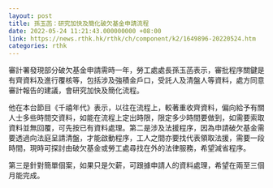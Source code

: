 ```yaml
---
layout: post
title: 孫玉菡：研究加快及簡化破欠基金申請流程
date: 2022-05-24 11:21:43.000000000 +08:00
link: https://news.rthk.hk/rthk/ch/component/k2/1649896-20220524.htm
categories: rthk
---
```


審計署發現部分破欠基金申請需時一年，勞工處處長孫玉菡表示，審批程序關鍵是有齊資料及進行覆核等，包括涉及強積金戶口，受託人及清盤人等資料，處方同意審計報告的建議，會研究加快及簡化流程。

他在本台節目《千禧年代》表示，以往在流程上，較著重收齊資料，偏向給予有關人士多些時間交資料，如能在流程上定出時限，限定多少時間要做到，如需要索取資料並無回覆，可先按已有資料處理。第二是涉及法援程序，因為申請破欠基金需要透過向法庭呈請清盤，才能啟動程序，工人之間亦要找代表領取法援，需要一段時間，現時可探討由破欠基金或勞工處尋找在外的法律服務，希望減省程序。

第三是針對簡單個案，如果只是欠薪，可跟據申請人的資料處理，希望在兩至三個月能完成。
